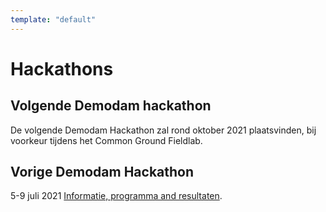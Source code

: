 ```yaml
---
template: "default"
---
```


# Hackathons

## Volgende Demodam hackathon
De volgende Demodam Hackathon zal rond oktober 2021 plaatsvinden, bij voorkeur tijdens het Common Ground Fieldlab. 

## Vorige Demodam Hackathon
5-9 juli 2021 [Informatie, programma and resultaten](https://docs.google.com/presentation/d/1ueLpnCIA06f05uuSTop8DU9olLb0M34iR_HrjsebRfI).


